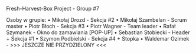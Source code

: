 Fresh-Harvest-Box
Project - Group #7

Osoby w grupie:
• Mikołaj Drozd - Sekcja #2
• Mikołaj Szambelan - Scrum master
• Piotr Błoch - Sekcja #3
• Piotr Wagner - Team leader
• Rafał Szymanek - Okno do zamawiania [POP-UP]
• Sebastian Stobiecki - Header + Sekcja #1
• Szymon Podbielski - Sekcja #4 + Stopka
• Waldemar Ozimek - >>> JESZCZE NIE PRZYDZIELONY <<<
